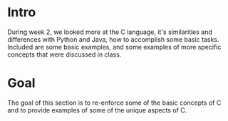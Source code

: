 # Intro
During week 2, we looked more at the C language, it's similarities and differences with Python and Java, how to accomplish some basic tasks. Included are some basic examples,
and some examples of more specific concepts that were discussed in class.

# Goal
The goal of this section is to re-enforce some of the basic concepts of C and to provide
examples of some of the unique aspects of C.